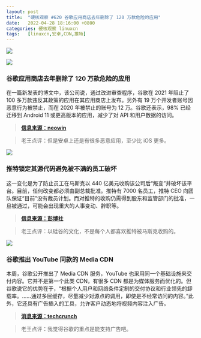 ```yaml
---
layout: post
title:	"硬核观察 #620 谷歌应用商店去年删除了 120 万款危险的应用"
date:	2022-04-28 18:16:00 +0800 
categories:	硬核观察 linuxcn 
tags:	[linuxcn,安卓,CDN,推特]
---
```



![](/Asserts/Images//attachment/album/202204/28/181527u5f6j4kxif1mjb1j.jpg)


![](/Asserts/Images//attachment/album/202204/28/181542sctkoocsvhhteesh.jpg)


### 谷歌应用商店去年删除了 120 万款危险的应用


在一篇新发表的博文中，该公司说，通过改进审查程序，谷歌在 2021 年阻止了 100 多万款违反其政策的应用在其应用商店上发布。另外有 19 万个开发者账号因恶意行为被禁止，而在 2020 年被禁止的账号为 12 万。谷歌还表示，98% 已经迁移到 Android 11 或更高版本的应用，减少了对 API 和用户数据的访问。



> 
> **[信息来源：neowin](https://www.neowin.net/news/google-banned-190000-malicious-developers-from-the-play-store-last-year/)**
> 
> 
> 



> 
> 老王点评：但是安卓上还是有很多恶意应用，至少比 iOS 更多。
> 
> 
> 


![](/Asserts/Images//attachment/album/202204/28/181556kfeitktqallreuve.jpg)


### 推特锁定其源代码避免被不满的员工破坏


这一变化是为了防止员工在马斯克以 440 亿美元收购该公司后“叛变”并破坏该平台。目前，任何改变都必须由副总裁批准。推特有 7000 名员工，推特 CEO 向团队保证“目前”没有裁员计划。而对推特的收购仍需得到股东和监管部门的批准，一旦被通过，可能会出现重大的人事变动、辞职等。



> 
> **[信息来源：彭博社](https://www.bloomberg.com/news/articles/2022-04-25/twitter-locks-down-product-changes-after-agreeing-to-musk-bid)**
> 
> 
> 



> 
> 老王点评：以硅谷的文化，不是每个人都喜欢推特被马斯克收购的。
> 
> 
> 


![](/Asserts/Images//attachment/album/202204/28/181620kfcmioccmomm6f66.jpg)


### 谷歌推出 YouTube 同款的 Media CDN


本周，谷歌公开推出了 Media CDN 服务，YouTube 也采用同一个基础设施来交付内容。它并不是第一个此类 CDN，有很多 CDN 都是为媒体服务而优化的。但谷歌说它的优势在于，“根据个人用户和网络条件定制的交付协议和行业领先的卸载率。……通过多层缓存，尽量减少对源点的调用，即使是不经常访问的内容。”此外，它还具有广告插入的工具，允许客户动态地将视频内容注入广告。



> 
> **[消息来源：techcrunch](https://techcrunch.com/2022/04/26/google-launches-media-cdn-to-compete-on-content-delivery/)**
> 
> 
> 



> 
> 老王点评：我觉得谷歌的重点是能支持广告吧。
> 
> 
>
